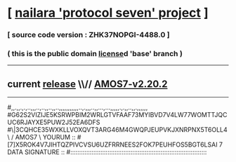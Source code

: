 
# [ [nailara 'protocol seven' project](http://nailara.network/) ]

### [ source code version : ZHK37NOPGI-4488.0 ]

### ( this is the public domain [license](../license)d 'base' branch )
---
## current [release](https://github.com/nailara-technologies/protocol-7/releases) \\\\// [AMOS7-v2.20.2](https://github.com/nailara-technologies/protocol-7/releases/tag/AMOS7-v2.20.2)
---

#,,.,,.,.,..,,,..,..,,..,,..,,,,,,,,,,,..,.,,,..,,...,...,,,,,.,.,,..,,.,,,,,,
#G62S2VIZIJE5KSRWPBIM2WRLGTVFAAF73MYIBVD7V4LW77WOMTTJQCUC6RJAYXE5PUW2J52EA6DFS
#\\\|3CQHCE35WXKLLVOXQVT3ARG46M4GWQPJEUPVKJXNRPNX5T6OLL4 \ / AMOS7 \ YOURUM ::
#\[7]X5ROK4V7JIHTQZPIVCVSU6UZFRRNEES2FOK7PEUHFOS5BGT6LSAI 7  DATA SIGNATURE ::
#:::::::::::::::::::::::::::::::::::::::::::::::::::::::::::::::::::::::::::::
